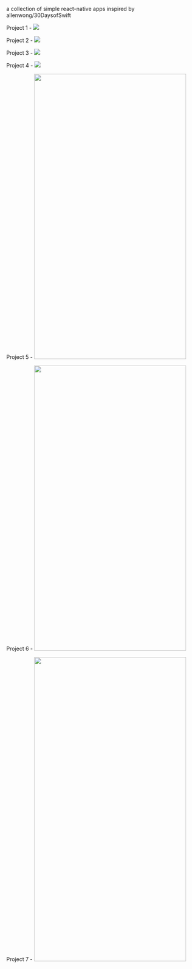 a collection of simple react-native apps
inspired by allenwong/30DaysofSwift

Project 1 -
![](watch/Screen%20Shot%202019-03-15%20at%203.00.35%20PM.png)

Project 2 -
![](customFont/Screen%20Shot%202019-03-23%20at%205.19.06%20PM.png)

Project 3 -
![](SnapChatUI/SnapChatUIScreenShot.png)

Project 4 -
![](LocalVideo/video.gif)

Project 5 -
<img src="https://github.com/ibrahim408/simpleApps/blob/master/carouselEffect/carousal.gif" width="400" height="750" />

Project 6 -
<img src="https://github.com/ibrahim408/simpleApps/blob/master/findMyLocation/findMyLocationVideo.gif" width="400" height="750" />

Project 7 - 
<img src="https://github.com/ibrahim408/simpleApps/blob/master/cardFlip/cardFlip.gif" width="400" height="800" />

